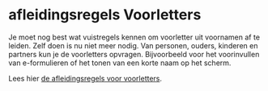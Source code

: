# afleidingsregels Voorletters

Je moet nog best wat vuistregels kennen om voorletter uit voornamen af te leiden. Zelf doen is nu niet meer nodig. Van personen, ouders, kinderen en partners kun je de voorletters opvragen.
Bijvoorbeeld voor het voorinvullen van e-formulieren of het tonen van een korte naam op het scherm. 

Lees hier [de afleidingsregels voor voorletters](https://github.com/BRP-API/personen-informatie-service/blob/main/features/persoon/naam/voorletters.feature).
